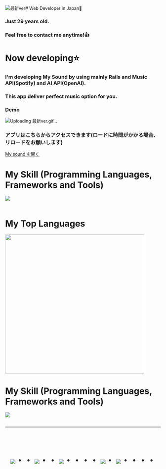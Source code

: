 ![最新ver](https://github.com/user-attachments/assets/4ed83059-314e-4a65-8fc3-8e4baa731bfd)# Web Developer in Japan👋
### Just 29 years old.
### Feel free to contact me anytime!👍


# Now developing⭐️
### I'm developing My Sound by using mainly Rails and Music API(Spotify) and AI API(OpenAI). 
### This app deliver perfect music option for you.
### Demo
![Uploading 最新ver.gif…]()




### アプリはこちらからアクセスできます(ロードに時間がかかる場合、リロードをお願いします)
[My sound を開く](https://my-sound.onrender.com/sound_infos/new)





# My Skill (Programming Languages, Frameworks and Tools)

<img src="https://skillicons.dev/icons?i=html,css,js,ruby,rails,github,vscode" /> <br /><br />



# My Top Languages

<a href="https://github.com/Kai0117">
  <img src="https://github-readme-stats.vercel.app/api/top-langs/?username=Kai0117&layout=compact&theme=vue-dark" width="450" />
</a>


  # My Skill (Programming Languages, Frameworks and Tools)

<img src="https://skillicons.dev/icons?i=html,css,js,ruby,rails,github,vscode" /> <br /><br />

---



<!-- --------------------------------- :) ---------------------------------- -->

<br><br>

<div align="center">
    <h1>
        <img src="https://user-images.githubusercontent.com/44926913/175852850-3fb6c715-1856-41ff-8c1f-94ce3b03b458.gif">・・
        <img src="https://user-images.githubusercontent.com/44926913/175853109-f8850656-6704-4a8a-bee6-9aca154d929b.gif">・・
        <img src="https://user-images.githubusercontent.com/44926913/175853154-5449d974-975e-44a6-ab84-a86031265e40.gif">・・・・
        <img src="https://user-images.githubusercontent.com/44926913/175853109-f8850656-6704-4a8a-bee6-9aca154d929b.gif">・
        <img src="https://user-images.githubusercontent.com/44926913/175853154-5449d974-975e-44a6-ab84-a86031265e40.gif">・・・・
    </h1>
  </div>
<br><br><br>






